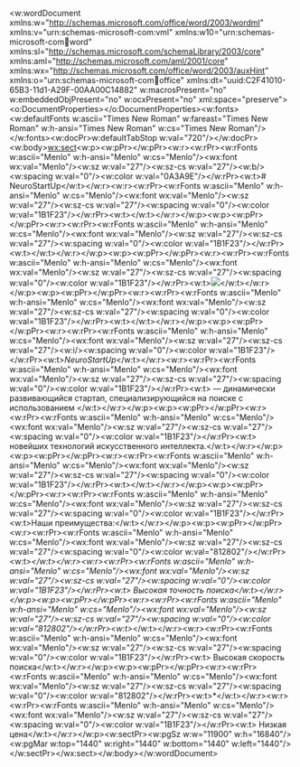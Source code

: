 <?xml version="1.0" encoding="UTF-8" standalone="yes"?>
<?mso-application progid="Word.Document"?>
<w:wordDocument xmlns:w="http://schemas.microsoft.com/office/word/2003/wordml" xmlns:v="urn:schemas-microsoft-com:vml" xmlns:w10="urn:schemas-microsoft-com:office:word" xmlns:sl="http://schemas.microsoft.com/schemaLibrary/2003/core" xmlns:aml="http://schemas.microsoft.com/aml/2001/core" xmlns:wx="http://schemas.microsoft.com/office/word/2003/auxHint" xmlns:o="urn:schemas-microsoft-com:office:office" xmlns:dt="uuid:C2F41010-65B3-11d1-A29F-00AA00C14882" w:macrosPresent="no" w:embeddedObjPresent="no" w:ocxPresent="no" xml:space="preserve"><o:DocumentProperties></o:DocumentProperties><w:fonts><w:defaultFonts w:ascii="Times New Roman" w:fareast="Times New Roman" w:h-ansi="Times New Roman" w:cs="Times New Roman"/></w:fonts><w:docPr>w:defaultTabStop w:val="720"/></w:docPr><w:body><wx:sect><w:p><w:pPr></w:pPr><w:r><w:rPr><w:rFonts w:ascii="Menlo" w:h-ansi="Menlo" w:cs="Menlo"/><wx:font wx:val="Menlo"/><w:sz w:val="27"/><w:sz-cs w:val="27"/><w:b/><w:spacing w:val="0"/><w:color w:val="0A3A9E"/></w:rPr><w:t># NeuroStartUp</w:t></w:r><w:r><w:rPr><w:rFonts w:ascii="Menlo" w:h-ansi="Menlo" w:cs="Menlo"/><wx:font wx:val="Menlo"/><w:sz w:val="27"/><w:sz-cs w:val="27"/><w:spacing w:val="0"/><w:color w:val="1B1F23"/></w:rPr><w:t></w:t></w:r></w:p><w:p><w:pPr></w:pPr><w:r><w:rPr><w:rFonts w:ascii="Menlo" w:h-ansi="Menlo" w:cs="Menlo"/><wx:font wx:val="Menlo"/><w:sz w:val="27"/><w:sz-cs w:val="27"/><w:spacing w:val="0"/><w:color w:val="1B1F23"/></w:rPr><w:t></w:t></w:r></w:p><w:p><w:pPr></w:pPr><w:r><w:rPr><w:rFonts w:ascii="Menlo" w:h-ansi="Menlo" w:cs="Menlo"/><wx:font wx:val="Menlo"/><w:sz w:val="27"/><w:sz-cs w:val="27"/><w:spacing w:val="0"/><w:color w:val="1B1F23"/></w:rPr><w:t>![](https://netology-code.github.io/git-homeworks/introduction/assets/logo.png)</w:t></w:r></w:p><w:p><w:pPr></w:pPr><w:r><w:rPr><w:rFonts w:ascii="Menlo" w:h-ansi="Menlo" w:cs="Menlo"/><wx:font wx:val="Menlo"/><w:sz w:val="27"/><w:sz-cs w:val="27"/><w:spacing w:val="0"/><w:color w:val="1B1F23"/></w:rPr><w:t></w:t></w:r></w:p><w:p><w:pPr></w:pPr><w:r><w:rPr><w:rFonts w:ascii="Menlo" w:h-ansi="Menlo" w:cs="Menlo"/><wx:font wx:val="Menlo"/><w:sz w:val="27"/><w:sz-cs w:val="27"/><w:i/><w:spacing w:val="0"/><w:color w:val="1B1F23"/></w:rPr><w:t>*NeuroStartUp*</w:t></w:r><w:r><w:rPr><w:rFonts w:ascii="Menlo" w:h-ansi="Menlo" w:cs="Menlo"/><wx:font wx:val="Menlo"/><w:sz w:val="27"/><w:sz-cs w:val="27"/><w:spacing w:val="0"/><w:color w:val="1B1F23"/></w:rPr><w:t> — динамически развивающийся стартап, специализирующийся на поиске с использованием </w:t></w:r></w:p><w:p><w:pPr></w:pPr><w:r><w:rPr><w:rFonts w:ascii="Menlo" w:h-ansi="Menlo" w:cs="Menlo"/><wx:font wx:val="Menlo"/><w:sz w:val="27"/><w:sz-cs w:val="27"/><w:spacing w:val="0"/><w:color w:val="1B1F23"/></w:rPr><w:t> новейших технологий искусственного интеллекта.</w:t></w:r></w:p><w:p><w:pPr></w:pPr><w:r><w:rPr><w:rFonts w:ascii="Menlo" w:h-ansi="Menlo" w:cs="Menlo"/><wx:font wx:val="Menlo"/><w:sz w:val="27"/><w:sz-cs w:val="27"/><w:spacing w:val="0"/><w:color w:val="1B1F23"/></w:rPr><w:t></w:t></w:r></w:p><w:p><w:pPr></w:pPr><w:r><w:rPr><w:rFonts w:ascii="Menlo" w:h-ansi="Menlo" w:cs="Menlo"/><wx:font wx:val="Menlo"/><w:sz w:val="27"/><w:sz-cs w:val="27"/><w:spacing w:val="0"/><w:color w:val="1B1F23"/></w:rPr><w:t>Наши преимущества:</w:t></w:r></w:p><w:p><w:pPr></w:pPr><w:r><w:rPr><w:rFonts w:ascii="Menlo" w:h-ansi="Menlo" w:cs="Menlo"/><wx:font wx:val="Menlo"/><w:sz w:val="27"/><w:sz-cs w:val="27"/><w:spacing w:val="0"/><w:color w:val="812802"/></w:rPr><w:t>*</w:t></w:r><w:r><w:rPr><w:rFonts w:ascii="Menlo" w:h-ansi="Menlo" w:cs="Menlo"/><wx:font wx:val="Menlo"/><w:sz w:val="27"/><w:sz-cs w:val="27"/><w:spacing w:val="0"/><w:color w:val="1B1F23"/></w:rPr><w:t> Высокая точность поиска</w:t></w:r></w:p><w:p><w:pPr></w:pPr><w:r><w:rPr><w:rFonts w:ascii="Menlo" w:h-ansi="Menlo" w:cs="Menlo"/><wx:font wx:val="Menlo"/><w:sz w:val="27"/><w:sz-cs w:val="27"/><w:spacing w:val="0"/><w:color w:val="812802"/></w:rPr><w:t>*</w:t></w:r><w:r><w:rPr><w:rFonts w:ascii="Menlo" w:h-ansi="Menlo" w:cs="Menlo"/><wx:font wx:val="Menlo"/><w:sz w:val="27"/><w:sz-cs w:val="27"/><w:spacing w:val="0"/><w:color w:val="1B1F23"/></w:rPr><w:t> Высокая скорость поиска</w:t></w:r></w:p><w:p><w:pPr></w:pPr><w:r><w:rPr><w:rFonts w:ascii="Menlo" w:h-ansi="Menlo" w:cs="Menlo"/><wx:font wx:val="Menlo"/><w:sz w:val="27"/><w:sz-cs w:val="27"/><w:spacing w:val="0"/><w:color w:val="812802"/></w:rPr><w:t>*</w:t></w:r><w:r><w:rPr><w:rFonts w:ascii="Menlo" w:h-ansi="Menlo" w:cs="Menlo"/><wx:font wx:val="Menlo"/><w:sz w:val="27"/><w:sz-cs w:val="27"/><w:spacing w:val="0"/><w:color w:val="1B1F23"/></w:rPr><w:t> Низкая цена</w:t></w:r></w:p><w:sectPr><w:pgSz w:w="11900" w:h="16840"/><w:pgMar w:top="1440" w:right="1440" w:bottom="1440" w:left="1440"/></w:sectPr></wx:sect></w:body></w:wordDocument>